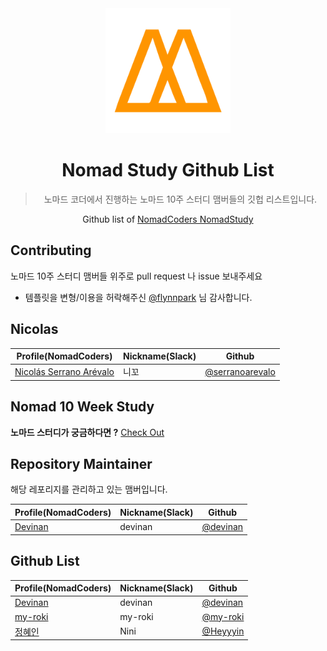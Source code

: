 <div align="center">
    <a href="https://nomadcoders.co/" alt="NomadCoders">
      <img src="images/NomadCoders.png" width="200" height="200"/>  
    </a>

# Nomad Study Github List
> 노마드 코더에서 진행하는 노마드 10주 스터디 맴버들의 깃헙 리스트입니다.

Github list of [NomadCoders NomadStudy](https://nomadcoders.co/)

</div>

## Contributing

노마드 10주 스터디 맴버들 위주로 pull request 나 issue 보내주세요
- 템플릿을 변형/이용을 허락해주신 [@flynnpark](https://github.com/flynnpark) 님 감사합니다.

## Nicolas

| Profile(NomadCoders)                                                   | Nickname(Slack) | Github                                               |
| ---------------------------------------------------------------------- | --------------- | ---------------------------------------------------- |
| [Nicolás Serrano Arévalo](https://nomadcoders.co/users/serranoarevalo) | 니꼬            | [@serranoarevalo](https://github.com/serranoarevalo) |

## Nomad 10 Week Study

**노마드 스터디가 궁금하다면 ?** [Check Out](https://nomadcoders.co/nomad-study)


## Repository Maintainer

해당 레포리지를 관리하고 있는 맴버입니다.

| Profile(NomadCoders)                                 | Nickname(Slack) | Github                                     |
| ---------------------------------------------------- | --------------- | ------------------------------------------ |
| [Devinan](https://nomadcoders.co/users/devinan.hr)      | devinan           | [@devinan](https://github.com/devinan) |

## Github List


| Profile(NomadCoders)                                        | Nickname(Slack)  | Github                                               |
| ----------------------------------------------------------- | ---------------- | ---------------------------------------------------- |
| [Devinan](https://nomadcoders.co/users/devinan.hr)               | devinan           | [@devinan](https://github.com/devinan)           |
| [my-roki](https://nomadcoders.co/users/myroki)              | my-roki          | [@my-roki](https://github.com/my-roki)               |
| [정혜인](https://nomadcoders.co/users/myroki)              | Nini          | [@Heyyyin](https://github.com/Heyyyin)               |

